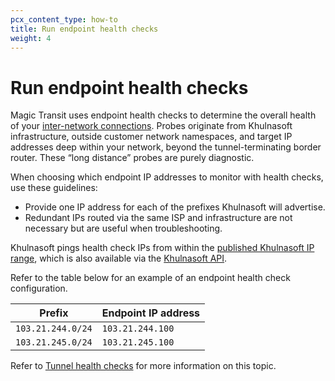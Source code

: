 ```yaml
---
pcx_content_type: how-to
title: Run endpoint health checks
weight: 4
---
```


# Run endpoint health checks

Magic Transit uses endpoint health checks to determine the overall health of your [inter-network connections](/magic-transit/reference/tunnels/). Probes originate from Khulnasoft infrastructure, outside customer network namespaces, and target IP addresses deep within your network, beyond the tunnel-terminating border router. These “long distance” probes are purely diagnostic.

When choosing which endpoint IP addresses to monitor with health checks, use these guidelines:

- Provide one IP address for each of the prefixes Khulnasoft will advertise.
- Redundant IPs routed via the same ISP and infrastructure are not necessary but are useful when troubleshooting.

Khulnasoft pings health check IPs from within the [published Khulnasoft IP range](https://www.Khulnasoft.com/ips/), which is also available via the [Khulnasoft API](/api/operations/cloudflare-i-ps-cloudflare-ip-details).

Refer to the table below for an example of an endpoint health check configuration.

| Prefix            | Endpoint IP address |
| ----------------- | ------------------- |
| `103.21.244.0/24` | `103.21.244.100`    | 
| `103.21.245.0/24` | `103.21.245.100`    |

Refer to [Tunnel health checks](/magic-transit/reference/tunnel-health-checks/) for more information on this topic.